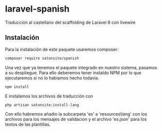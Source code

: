 # laravel-spanish
Traducción al castellano del scaffolding de Laravel 8 con livewire

## Instalación

Para la instalación de este paquete usaremos composer:

```bash
composer require satonsite/spanish
```

Una vez que ya tenemos el paquete integrado en nuestro sistema, pasamos a su despliegue. Para ello deberemos tener instaldo NPM por lo que ejecutaremos si no lo habiamos hecho todavia.

```bash
npm install
```

E instalamos los archivos de traducción con

```bash
php artisan satonsite:install-lang
```

Con ello habremos añadio la subcarpeta 'es' a 'resources\lang' con los archivos para los mensajes de validacion y el archivo 'es.json' para los textos de las plantillas.
